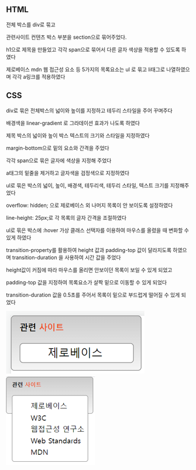 <h2>HTML</h2>

전체 박스를 div로 묶고


관련사이트 컨텐츠 박스 부분을 section으로 묶어주었다.


h1으로 제목을 만들었고 각각 span으로 묶어서 다른 글자 색상을 적용할 수 있도록 하였다


제로베이스 mdn 웹 접근성 요소 등 5가지의 목록요소는  ul 로 묶고 li태그로 나열하였으며 각각 a링크를 적용하였다


<h2>CSS</h2>


div로 묶은 전체박스의 넓이와 높이를 지정하고 테두리 스타일을 주어 꾸며주다



배경색을 linear-gradient 로 그라데이션 효과가 나도록 하였다



제목 박스의 넓이와 높이 박스 텍스트의 크기와 스타일을 지정하였다



margin-bottom으로 밑의 요소와 간격을 주었다



각각 span으로 묶은 글자에 색상을 지정해 주었다



a태그의 밑줄을 제거하고 글자색을 검정색으로 지정하였다


ul로 묶은 박스의 넓이, 높이, 배경색, 테두리색, 테두리 스타일, 텍스트 크기를 지정해주었다



overflow: hidden; 으로 제로베이스 외 나머지 목록이 안 보이도록 설정하였다



line-height: 25px;로 각 목록의 글자 간격을 조절하였다



ul로 묶은 박스에 :hover 가상 클래스 선택자를 이용하여 마우스를 올렸을 때 변화할 수 있게 하였다



transition-property를 활용하여  height 값과 padding-top 값이 달라지도록 하였으며 transition-duration 을 사용하여 시간 값을 주었다


height값이 커짐에 따라 마우스를 올리면 안보이던 목록이 보일 수 있게 되었고


padding-top 값을 지정하여 목록요소가 살짝 밑으로 이동할 수 있게 되었다


transition-duration 값을 0.5초를 주어서 목록이 밑으로 부드럽게 떨어질 수 있게 되었다

![](./image1.png)
![](./image2.png)

